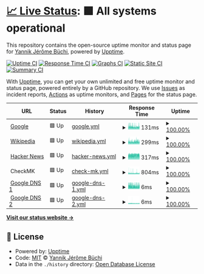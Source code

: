 # [📈 Live Status](https://Jerome2103.github.io/uptime): <!--live status--> **🟩 All systems operational**

This repository contains the open-source uptime monitor and status page for [Yannik Jérôme Büchi](https://yannikb.ch/), powered by [Upptime](https://github.com/upptime/upptime).

[![Uptime CI](https://github.com/Jerome2103/uptime/workflows/Uptime%20CI/badge.svg)](https://github.com/Jerome2103/uptime/actions?query=workflow%3A%22Uptime+CI%22)
[![Response Time CI](https://github.com/Jerome2103/uptime/workflows/Response%20Time%20CI/badge.svg)](https://github.com/Jerome2103/uptime/actions?query=workflow%3A%22Response+Time+CI%22)
[![Graphs CI](https://github.com/Jerome2103/uptime/workflows/Graphs%20CI/badge.svg)](https://github.com/Jerome2103/uptime/actions?query=workflow%3A%22Graphs+CI%22)
[![Static Site CI](https://github.com/Jerome2103/uptime/workflows/Static%20Site%20CI/badge.svg)](https://github.com/Jerome2103/uptime/actions?query=workflow%3A%22Static+Site+CI%22)
[![Summary CI](https://github.com/Jerome2103/uptime/workflows/Summary%20CI/badge.svg)](https://github.com/Jerome2103/uptime/actions?query=workflow%3A%22Summary+CI%22)

With [Upptime](https://upptime.js.org), you can get your own unlimited and free uptime monitor and status page, powered entirely by a GitHub repository. We use [Issues](https://github.com/Jerome2103/uptime/issues) as incident reports, [Actions](https://github.com/Jerome2103/uptime/actions) as uptime monitors, and [Pages](https://Jerome2103.github.io/uptime) for the status page.

<!--start: status pages-->
<!-- This summary is generated by Upptime (https://github.com/upptime/upptime) -->
<!-- Do not edit this manually, your changes will be overwritten -->
<!-- prettier-ignore -->
| URL | Status | History | Response Time | Uptime |
| --- | ------ | ------- | ------------- | ------ |
| <img alt="" src="https://icons.duckduckgo.com/ip3/www.google.ch.ico" height="13"> [Google](https://www.google.ch) | 🟩 Up | [google.yml](https://github.com/Jerome2103/uptime/commits/HEAD/history/google.yml) | <details><summary><img alt="Response time graph" src="./graphs/google/response-time-week.png" height="20"> 131ms</summary><br><a href="https://Jerome2103.github.io/uptime/history/google"><img alt="Response time 146" src="https://img.shields.io/endpoint?url=https%3A%2F%2Fraw.githubusercontent.com%2FJerome2103%2Fuptime%2FHEAD%2Fapi%2Fgoogle%2Fresponse-time.json"></a><br><a href="https://Jerome2103.github.io/uptime/history/google"><img alt="24-hour response time 134" src="https://img.shields.io/endpoint?url=https%3A%2F%2Fraw.githubusercontent.com%2FJerome2103%2Fuptime%2FHEAD%2Fapi%2Fgoogle%2Fresponse-time-day.json"></a><br><a href="https://Jerome2103.github.io/uptime/history/google"><img alt="7-day response time 131" src="https://img.shields.io/endpoint?url=https%3A%2F%2Fraw.githubusercontent.com%2FJerome2103%2Fuptime%2FHEAD%2Fapi%2Fgoogle%2Fresponse-time-week.json"></a><br><a href="https://Jerome2103.github.io/uptime/history/google"><img alt="30-day response time 137" src="https://img.shields.io/endpoint?url=https%3A%2F%2Fraw.githubusercontent.com%2FJerome2103%2Fuptime%2FHEAD%2Fapi%2Fgoogle%2Fresponse-time-month.json"></a><br><a href="https://Jerome2103.github.io/uptime/history/google"><img alt="1-year response time 146" src="https://img.shields.io/endpoint?url=https%3A%2F%2Fraw.githubusercontent.com%2FJerome2103%2Fuptime%2FHEAD%2Fapi%2Fgoogle%2Fresponse-time-year.json"></a></details> | <details><summary><a href="https://Jerome2103.github.io/uptime/history/google">100.00%</a></summary><a href="https://Jerome2103.github.io/uptime/history/google"><img alt="All-time uptime 100.00%" src="https://img.shields.io/endpoint?url=https%3A%2F%2Fraw.githubusercontent.com%2FJerome2103%2Fuptime%2FHEAD%2Fapi%2Fgoogle%2Fuptime.json"></a><br><a href="https://Jerome2103.github.io/uptime/history/google"><img alt="24-hour uptime 100.00%" src="https://img.shields.io/endpoint?url=https%3A%2F%2Fraw.githubusercontent.com%2FJerome2103%2Fuptime%2FHEAD%2Fapi%2Fgoogle%2Fuptime-day.json"></a><br><a href="https://Jerome2103.github.io/uptime/history/google"><img alt="7-day uptime 100.00%" src="https://img.shields.io/endpoint?url=https%3A%2F%2Fraw.githubusercontent.com%2FJerome2103%2Fuptime%2FHEAD%2Fapi%2Fgoogle%2Fuptime-week.json"></a><br><a href="https://Jerome2103.github.io/uptime/history/google"><img alt="30-day uptime 100.00%" src="https://img.shields.io/endpoint?url=https%3A%2F%2Fraw.githubusercontent.com%2FJerome2103%2Fuptime%2FHEAD%2Fapi%2Fgoogle%2Fuptime-month.json"></a><br><a href="https://Jerome2103.github.io/uptime/history/google"><img alt="1-year uptime 100.00%" src="https://img.shields.io/endpoint?url=https%3A%2F%2Fraw.githubusercontent.com%2FJerome2103%2Fuptime%2FHEAD%2Fapi%2Fgoogle%2Fuptime-year.json"></a></details>
| <img alt="" src="https://icons.duckduckgo.com/ip3/de.wikipedia.org.ico" height="13"> [Wikipedia](https://de.wikipedia.org) | 🟩 Up | [wikipedia.yml](https://github.com/Jerome2103/uptime/commits/HEAD/history/wikipedia.yml) | <details><summary><img alt="Response time graph" src="./graphs/wikipedia/response-time-week.png" height="20"> 299ms</summary><br><a href="https://Jerome2103.github.io/uptime/history/wikipedia"><img alt="Response time 291" src="https://img.shields.io/endpoint?url=https%3A%2F%2Fraw.githubusercontent.com%2FJerome2103%2Fuptime%2FHEAD%2Fapi%2Fwikipedia%2Fresponse-time.json"></a><br><a href="https://Jerome2103.github.io/uptime/history/wikipedia"><img alt="24-hour response time 296" src="https://img.shields.io/endpoint?url=https%3A%2F%2Fraw.githubusercontent.com%2FJerome2103%2Fuptime%2FHEAD%2Fapi%2Fwikipedia%2Fresponse-time-day.json"></a><br><a href="https://Jerome2103.github.io/uptime/history/wikipedia"><img alt="7-day response time 299" src="https://img.shields.io/endpoint?url=https%3A%2F%2Fraw.githubusercontent.com%2FJerome2103%2Fuptime%2FHEAD%2Fapi%2Fwikipedia%2Fresponse-time-week.json"></a><br><a href="https://Jerome2103.github.io/uptime/history/wikipedia"><img alt="30-day response time 308" src="https://img.shields.io/endpoint?url=https%3A%2F%2Fraw.githubusercontent.com%2FJerome2103%2Fuptime%2FHEAD%2Fapi%2Fwikipedia%2Fresponse-time-month.json"></a><br><a href="https://Jerome2103.github.io/uptime/history/wikipedia"><img alt="1-year response time 291" src="https://img.shields.io/endpoint?url=https%3A%2F%2Fraw.githubusercontent.com%2FJerome2103%2Fuptime%2FHEAD%2Fapi%2Fwikipedia%2Fresponse-time-year.json"></a></details> | <details><summary><a href="https://Jerome2103.github.io/uptime/history/wikipedia">100.00%</a></summary><a href="https://Jerome2103.github.io/uptime/history/wikipedia"><img alt="All-time uptime 100.00%" src="https://img.shields.io/endpoint?url=https%3A%2F%2Fraw.githubusercontent.com%2FJerome2103%2Fuptime%2FHEAD%2Fapi%2Fwikipedia%2Fuptime.json"></a><br><a href="https://Jerome2103.github.io/uptime/history/wikipedia"><img alt="24-hour uptime 100.00%" src="https://img.shields.io/endpoint?url=https%3A%2F%2Fraw.githubusercontent.com%2FJerome2103%2Fuptime%2FHEAD%2Fapi%2Fwikipedia%2Fuptime-day.json"></a><br><a href="https://Jerome2103.github.io/uptime/history/wikipedia"><img alt="7-day uptime 100.00%" src="https://img.shields.io/endpoint?url=https%3A%2F%2Fraw.githubusercontent.com%2FJerome2103%2Fuptime%2FHEAD%2Fapi%2Fwikipedia%2Fuptime-week.json"></a><br><a href="https://Jerome2103.github.io/uptime/history/wikipedia"><img alt="30-day uptime 100.00%" src="https://img.shields.io/endpoint?url=https%3A%2F%2Fraw.githubusercontent.com%2FJerome2103%2Fuptime%2FHEAD%2Fapi%2Fwikipedia%2Fuptime-month.json"></a><br><a href="https://Jerome2103.github.io/uptime/history/wikipedia"><img alt="1-year uptime 100.00%" src="https://img.shields.io/endpoint?url=https%3A%2F%2Fraw.githubusercontent.com%2FJerome2103%2Fuptime%2FHEAD%2Fapi%2Fwikipedia%2Fuptime-year.json"></a></details>
| <img alt="" src="https://icons.duckduckgo.com/ip3/news.ycombinator.com.ico" height="13"> [Hacker News](https://news.ycombinator.com) | 🟩 Up | [hacker-news.yml](https://github.com/Jerome2103/uptime/commits/HEAD/history/hacker-news.yml) | <details><summary><img alt="Response time graph" src="./graphs/hacker-news/response-time-week.png" height="20"> 317ms</summary><br><a href="https://Jerome2103.github.io/uptime/history/hacker-news"><img alt="Response time 318" src="https://img.shields.io/endpoint?url=https%3A%2F%2Fraw.githubusercontent.com%2FJerome2103%2Fuptime%2FHEAD%2Fapi%2Fhacker-news%2Fresponse-time.json"></a><br><a href="https://Jerome2103.github.io/uptime/history/hacker-news"><img alt="24-hour response time 311" src="https://img.shields.io/endpoint?url=https%3A%2F%2Fraw.githubusercontent.com%2FJerome2103%2Fuptime%2FHEAD%2Fapi%2Fhacker-news%2Fresponse-time-day.json"></a><br><a href="https://Jerome2103.github.io/uptime/history/hacker-news"><img alt="7-day response time 317" src="https://img.shields.io/endpoint?url=https%3A%2F%2Fraw.githubusercontent.com%2FJerome2103%2Fuptime%2FHEAD%2Fapi%2Fhacker-news%2Fresponse-time-week.json"></a><br><a href="https://Jerome2103.github.io/uptime/history/hacker-news"><img alt="30-day response time 324" src="https://img.shields.io/endpoint?url=https%3A%2F%2Fraw.githubusercontent.com%2FJerome2103%2Fuptime%2FHEAD%2Fapi%2Fhacker-news%2Fresponse-time-month.json"></a><br><a href="https://Jerome2103.github.io/uptime/history/hacker-news"><img alt="1-year response time 318" src="https://img.shields.io/endpoint?url=https%3A%2F%2Fraw.githubusercontent.com%2FJerome2103%2Fuptime%2FHEAD%2Fapi%2Fhacker-news%2Fresponse-time-year.json"></a></details> | <details><summary><a href="https://Jerome2103.github.io/uptime/history/hacker-news">100.00%</a></summary><a href="https://Jerome2103.github.io/uptime/history/hacker-news"><img alt="All-time uptime 100.00%" src="https://img.shields.io/endpoint?url=https%3A%2F%2Fraw.githubusercontent.com%2FJerome2103%2Fuptime%2FHEAD%2Fapi%2Fhacker-news%2Fuptime.json"></a><br><a href="https://Jerome2103.github.io/uptime/history/hacker-news"><img alt="24-hour uptime 100.00%" src="https://img.shields.io/endpoint?url=https%3A%2F%2Fraw.githubusercontent.com%2FJerome2103%2Fuptime%2FHEAD%2Fapi%2Fhacker-news%2Fuptime-day.json"></a><br><a href="https://Jerome2103.github.io/uptime/history/hacker-news"><img alt="7-day uptime 100.00%" src="https://img.shields.io/endpoint?url=https%3A%2F%2Fraw.githubusercontent.com%2FJerome2103%2Fuptime%2FHEAD%2Fapi%2Fhacker-news%2Fuptime-week.json"></a><br><a href="https://Jerome2103.github.io/uptime/history/hacker-news"><img alt="30-day uptime 99.96%" src="https://img.shields.io/endpoint?url=https%3A%2F%2Fraw.githubusercontent.com%2FJerome2103%2Fuptime%2FHEAD%2Fapi%2Fhacker-news%2Fuptime-month.json"></a><br><a href="https://Jerome2103.github.io/uptime/history/hacker-news"><img alt="1-year uptime 100.00%" src="https://img.shields.io/endpoint?url=https%3A%2F%2Fraw.githubusercontent.com%2FJerome2103%2Fuptime%2FHEAD%2Fapi%2Fhacker-news%2Fuptime-year.json"></a></details>
| <img alt="" src="https://icons.duckduckgo.com/ip3/null.ico" height="13"> CheckMK | 🟩 Up | [check-mk.yml](https://github.com/Jerome2103/uptime/commits/HEAD/history/check-mk.yml) | <details><summary><img alt="Response time graph" src="./graphs/check-mk/response-time-week.png" height="20"> 804ms</summary><br><a href="https://Jerome2103.github.io/uptime/history/check-mk"><img alt="Response time 892" src="https://img.shields.io/endpoint?url=https%3A%2F%2Fraw.githubusercontent.com%2FJerome2103%2Fuptime%2FHEAD%2Fapi%2Fcheck-mk%2Fresponse-time.json"></a><br><a href="https://Jerome2103.github.io/uptime/history/check-mk"><img alt="24-hour response time 748" src="https://img.shields.io/endpoint?url=https%3A%2F%2Fraw.githubusercontent.com%2FJerome2103%2Fuptime%2FHEAD%2Fapi%2Fcheck-mk%2Fresponse-time-day.json"></a><br><a href="https://Jerome2103.github.io/uptime/history/check-mk"><img alt="7-day response time 804" src="https://img.shields.io/endpoint?url=https%3A%2F%2Fraw.githubusercontent.com%2FJerome2103%2Fuptime%2FHEAD%2Fapi%2Fcheck-mk%2Fresponse-time-week.json"></a><br><a href="https://Jerome2103.github.io/uptime/history/check-mk"><img alt="30-day response time 892" src="https://img.shields.io/endpoint?url=https%3A%2F%2Fraw.githubusercontent.com%2FJerome2103%2Fuptime%2FHEAD%2Fapi%2Fcheck-mk%2Fresponse-time-month.json"></a><br><a href="https://Jerome2103.github.io/uptime/history/check-mk"><img alt="1-year response time 892" src="https://img.shields.io/endpoint?url=https%3A%2F%2Fraw.githubusercontent.com%2FJerome2103%2Fuptime%2FHEAD%2Fapi%2Fcheck-mk%2Fresponse-time-year.json"></a></details> | <details><summary><a href="https://Jerome2103.github.io/uptime/history/check-mk">100.00%</a></summary><a href="https://Jerome2103.github.io/uptime/history/check-mk"><img alt="All-time uptime 100.00%" src="https://img.shields.io/endpoint?url=https%3A%2F%2Fraw.githubusercontent.com%2FJerome2103%2Fuptime%2FHEAD%2Fapi%2Fcheck-mk%2Fuptime.json"></a><br><a href="https://Jerome2103.github.io/uptime/history/check-mk"><img alt="24-hour uptime 100.00%" src="https://img.shields.io/endpoint?url=https%3A%2F%2Fraw.githubusercontent.com%2FJerome2103%2Fuptime%2FHEAD%2Fapi%2Fcheck-mk%2Fuptime-day.json"></a><br><a href="https://Jerome2103.github.io/uptime/history/check-mk"><img alt="7-day uptime 100.00%" src="https://img.shields.io/endpoint?url=https%3A%2F%2Fraw.githubusercontent.com%2FJerome2103%2Fuptime%2FHEAD%2Fapi%2Fcheck-mk%2Fuptime-week.json"></a><br><a href="https://Jerome2103.github.io/uptime/history/check-mk"><img alt="30-day uptime 100.00%" src="https://img.shields.io/endpoint?url=https%3A%2F%2Fraw.githubusercontent.com%2FJerome2103%2Fuptime%2FHEAD%2Fapi%2Fcheck-mk%2Fuptime-month.json"></a><br><a href="https://Jerome2103.github.io/uptime/history/check-mk"><img alt="1-year uptime 100.00%" src="https://img.shields.io/endpoint?url=https%3A%2F%2Fraw.githubusercontent.com%2FJerome2103%2Fuptime%2FHEAD%2Fapi%2Fcheck-mk%2Fuptime-year.json"></a></details>
| <img alt="" src="https://icons.duckduckgo.com/ip3/null.ico" height="13"> [Google DNS 1](8.8.4.4) | 🟩 Up | [google-dns-1.yml](https://github.com/Jerome2103/uptime/commits/HEAD/history/google-dns-1.yml) | <details><summary><img alt="Response time graph" src="./graphs/google-dns-1/response-time-week.png" height="20"> 6ms</summary><br><a href="https://Jerome2103.github.io/uptime/history/google-dns-1"><img alt="Response time 6" src="https://img.shields.io/endpoint?url=https%3A%2F%2Fraw.githubusercontent.com%2FJerome2103%2Fuptime%2FHEAD%2Fapi%2Fgoogle-dns-1%2Fresponse-time.json"></a><br><a href="https://Jerome2103.github.io/uptime/history/google-dns-1"><img alt="24-hour response time 5" src="https://img.shields.io/endpoint?url=https%3A%2F%2Fraw.githubusercontent.com%2FJerome2103%2Fuptime%2FHEAD%2Fapi%2Fgoogle-dns-1%2Fresponse-time-day.json"></a><br><a href="https://Jerome2103.github.io/uptime/history/google-dns-1"><img alt="7-day response time 6" src="https://img.shields.io/endpoint?url=https%3A%2F%2Fraw.githubusercontent.com%2FJerome2103%2Fuptime%2FHEAD%2Fapi%2Fgoogle-dns-1%2Fresponse-time-week.json"></a><br><a href="https://Jerome2103.github.io/uptime/history/google-dns-1"><img alt="30-day response time 6" src="https://img.shields.io/endpoint?url=https%3A%2F%2Fraw.githubusercontent.com%2FJerome2103%2Fuptime%2FHEAD%2Fapi%2Fgoogle-dns-1%2Fresponse-time-month.json"></a><br><a href="https://Jerome2103.github.io/uptime/history/google-dns-1"><img alt="1-year response time 6" src="https://img.shields.io/endpoint?url=https%3A%2F%2Fraw.githubusercontent.com%2FJerome2103%2Fuptime%2FHEAD%2Fapi%2Fgoogle-dns-1%2Fresponse-time-year.json"></a></details> | <details><summary><a href="https://Jerome2103.github.io/uptime/history/google-dns-1">100.00%</a></summary><a href="https://Jerome2103.github.io/uptime/history/google-dns-1"><img alt="All-time uptime 99.98%" src="https://img.shields.io/endpoint?url=https%3A%2F%2Fraw.githubusercontent.com%2FJerome2103%2Fuptime%2FHEAD%2Fapi%2Fgoogle-dns-1%2Fuptime.json"></a><br><a href="https://Jerome2103.github.io/uptime/history/google-dns-1"><img alt="24-hour uptime 100.00%" src="https://img.shields.io/endpoint?url=https%3A%2F%2Fraw.githubusercontent.com%2FJerome2103%2Fuptime%2FHEAD%2Fapi%2Fgoogle-dns-1%2Fuptime-day.json"></a><br><a href="https://Jerome2103.github.io/uptime/history/google-dns-1"><img alt="7-day uptime 100.00%" src="https://img.shields.io/endpoint?url=https%3A%2F%2Fraw.githubusercontent.com%2FJerome2103%2Fuptime%2FHEAD%2Fapi%2Fgoogle-dns-1%2Fuptime-week.json"></a><br><a href="https://Jerome2103.github.io/uptime/history/google-dns-1"><img alt="30-day uptime 100.00%" src="https://img.shields.io/endpoint?url=https%3A%2F%2Fraw.githubusercontent.com%2FJerome2103%2Fuptime%2FHEAD%2Fapi%2Fgoogle-dns-1%2Fuptime-month.json"></a><br><a href="https://Jerome2103.github.io/uptime/history/google-dns-1"><img alt="1-year uptime 99.98%" src="https://img.shields.io/endpoint?url=https%3A%2F%2Fraw.githubusercontent.com%2FJerome2103%2Fuptime%2FHEAD%2Fapi%2Fgoogle-dns-1%2Fuptime-year.json"></a></details>
| <img alt="" src="https://icons.duckduckgo.com/ip3/null.ico" height="13"> [Google DNS 2](8.8.8.8) | 🟩 Up | [google-dns-2.yml](https://github.com/Jerome2103/uptime/commits/HEAD/history/google-dns-2.yml) | <details><summary><img alt="Response time graph" src="./graphs/google-dns-2/response-time-week.png" height="20"> 6ms</summary><br><a href="https://Jerome2103.github.io/uptime/history/google-dns-2"><img alt="Response time 6" src="https://img.shields.io/endpoint?url=https%3A%2F%2Fraw.githubusercontent.com%2FJerome2103%2Fuptime%2FHEAD%2Fapi%2Fgoogle-dns-2%2Fresponse-time.json"></a><br><a href="https://Jerome2103.github.io/uptime/history/google-dns-2"><img alt="24-hour response time 5" src="https://img.shields.io/endpoint?url=https%3A%2F%2Fraw.githubusercontent.com%2FJerome2103%2Fuptime%2FHEAD%2Fapi%2Fgoogle-dns-2%2Fresponse-time-day.json"></a><br><a href="https://Jerome2103.github.io/uptime/history/google-dns-2"><img alt="7-day response time 6" src="https://img.shields.io/endpoint?url=https%3A%2F%2Fraw.githubusercontent.com%2FJerome2103%2Fuptime%2FHEAD%2Fapi%2Fgoogle-dns-2%2Fresponse-time-week.json"></a><br><a href="https://Jerome2103.github.io/uptime/history/google-dns-2"><img alt="30-day response time 6" src="https://img.shields.io/endpoint?url=https%3A%2F%2Fraw.githubusercontent.com%2FJerome2103%2Fuptime%2FHEAD%2Fapi%2Fgoogle-dns-2%2Fresponse-time-month.json"></a><br><a href="https://Jerome2103.github.io/uptime/history/google-dns-2"><img alt="1-year response time 6" src="https://img.shields.io/endpoint?url=https%3A%2F%2Fraw.githubusercontent.com%2FJerome2103%2Fuptime%2FHEAD%2Fapi%2Fgoogle-dns-2%2Fresponse-time-year.json"></a></details> | <details><summary><a href="https://Jerome2103.github.io/uptime/history/google-dns-2">100.00%</a></summary><a href="https://Jerome2103.github.io/uptime/history/google-dns-2"><img alt="All-time uptime 99.98%" src="https://img.shields.io/endpoint?url=https%3A%2F%2Fraw.githubusercontent.com%2FJerome2103%2Fuptime%2FHEAD%2Fapi%2Fgoogle-dns-2%2Fuptime.json"></a><br><a href="https://Jerome2103.github.io/uptime/history/google-dns-2"><img alt="24-hour uptime 100.00%" src="https://img.shields.io/endpoint?url=https%3A%2F%2Fraw.githubusercontent.com%2FJerome2103%2Fuptime%2FHEAD%2Fapi%2Fgoogle-dns-2%2Fuptime-day.json"></a><br><a href="https://Jerome2103.github.io/uptime/history/google-dns-2"><img alt="7-day uptime 100.00%" src="https://img.shields.io/endpoint?url=https%3A%2F%2Fraw.githubusercontent.com%2FJerome2103%2Fuptime%2FHEAD%2Fapi%2Fgoogle-dns-2%2Fuptime-week.json"></a><br><a href="https://Jerome2103.github.io/uptime/history/google-dns-2"><img alt="30-day uptime 100.00%" src="https://img.shields.io/endpoint?url=https%3A%2F%2Fraw.githubusercontent.com%2FJerome2103%2Fuptime%2FHEAD%2Fapi%2Fgoogle-dns-2%2Fuptime-month.json"></a><br><a href="https://Jerome2103.github.io/uptime/history/google-dns-2"><img alt="1-year uptime 99.98%" src="https://img.shields.io/endpoint?url=https%3A%2F%2Fraw.githubusercontent.com%2FJerome2103%2Fuptime%2FHEAD%2Fapi%2Fgoogle-dns-2%2Fuptime-year.json"></a></details>

<!--end: status pages-->

[**Visit our status website →**](https://Jerome2103.github.io/uptime)

## 📄 License

- Powered by: [Upptime](https://github.com/upptime/upptime)
- Code: [MIT](./LICENSE) © [Yannik Jérôme Büchi](https://yannikb.ch/)
- Data in the `./history` directory: [Open Database License](https://opendatacommons.org/licenses/odbl/1-0/)
